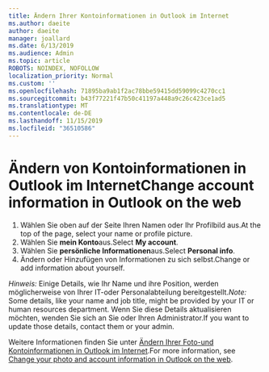```yaml
---
title: Ändern Ihrer Kontoinformationen in Outlook im Internet
ms.author: daeite
author: daeite
manager: joallard
ms.date: 6/13/2019
ms.audience: Admin
ms.topic: article
ROBOTS: NOINDEX, NOFOLLOW
localization_priority: Normal
ms.custom: ''
ms.openlocfilehash: 71895ba9ab1f2ac78bbe59415dd59099c4270cc1
ms.sourcegitcommit: b43f77221f47b50c41197a448a9c26c423ce1ad5
ms.translationtype: MT
ms.contentlocale: de-DE
ms.lasthandoff: 11/15/2019
ms.locfileid: "36510586"
---
```

# <a name="change-account-information-in-outlook-on-the-web"></a><span data-ttu-id="6e9bd-102">Ändern von Kontoinformationen in Outlook im Internet</span><span class="sxs-lookup"><span data-stu-id="6e9bd-102">Change account information in Outlook on the web</span></span>

1. <span data-ttu-id="6e9bd-103">Wählen Sie oben auf der Seite Ihren Namen oder Ihr Profilbild aus.</span><span class="sxs-lookup"><span data-stu-id="6e9bd-103">At the top of the page, select your name or profile picture.</span></span>
1. <span data-ttu-id="6e9bd-104">Wählen Sie **mein Konto**aus.</span><span class="sxs-lookup"><span data-stu-id="6e9bd-104">Select **My account**.</span></span>
1. <span data-ttu-id="6e9bd-105">Wählen Sie **persönliche Informationen**aus.</span><span class="sxs-lookup"><span data-stu-id="6e9bd-105">Select **Personal info**.</span></span>
1. <span data-ttu-id="6e9bd-106">Ändern oder Hinzufügen von Informationen zu sich selbst.</span><span class="sxs-lookup"><span data-stu-id="6e9bd-106">Change or add information about yourself.</span></span>

<span data-ttu-id="6e9bd-107">*Hinweis:* Einige Details, wie Ihr Name und ihre Position, werden möglicherweise von Ihrer IT-oder Personalabteilung bereitgestellt.</span><span class="sxs-lookup"><span data-stu-id="6e9bd-107">*Note:* Some details, like your name and job title, might be provided by your IT or human resources department.</span></span> <span data-ttu-id="6e9bd-108">Wenn Sie diese Details aktualisieren möchten, wenden Sie sich an Sie oder Ihren Administrator.</span><span class="sxs-lookup"><span data-stu-id="6e9bd-108">If you want to update those details, contact them or your admin.</span></span>

<span data-ttu-id="6e9bd-109">Weitere Informationen finden Sie unter [Ändern Ihrer Foto-und Kontoinformationen in Outlook im Internet](https://support.office.com/article/b2dbb289-851d-4bed-93c3-3e136f5659ec).</span><span class="sxs-lookup"><span data-stu-id="6e9bd-109">For more information, see [Change your photo and account information in Outlook on the web](https://support.office.com/article/b2dbb289-851d-4bed-93c3-3e136f5659ec).</span></span>